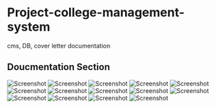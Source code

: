 # Project-college-management-system
cms, DB, cover letter documentation


## Doucmentation Section

![Screenshot](Screenshot(39).png)
![Screenshot](Screenshot(40).png)
![Screenshot](Screenshot(41).png)
![Screenshot](Screenshot(42).png)
![Screenshot](Screenshot(43).png)
![Screenshot](Screenshot(45).png)
![Screenshot](Screenshot(46).png)
![Screenshot](Screenshot(47).png)
![Screenshot](Screenshot(48).png)
![Screenshot](Screenshot(49).png)
![Screenshot](Screenshot(51).png)
![Screenshot](Screenshot(52).png)
![Screenshot](Screenshot(53).png)
![Screenshot](Screenshot(54).png)
